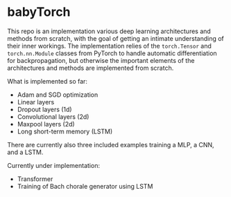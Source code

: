 # babyTorch
This repo is an implementation various deep learning architectures and methods 
from scratch, with the goal of getting an intimate understanding of their inner
workings. The implementation relies of the `torch.Tensor` and `torch.nn.Module` classes 
from PyTorch to handle automatic differentiation for backpropagation, but otherwise the important
elements of the architectures and methods are implemented from scratch. 

What is implemented so far: 
  - Adam and SGD optimization
  - Linear layers
  - Dropout layers (1d)
  - Convolutional layers (2d)
  - Maxpool layers (2d)
  - Long short-term memory (LSTM)

There are currently also three included examples training a MLP, a CNN, and a
LSTM. 

Currently under implementation:
  - Transformer
  - Training of Bach chorale generator using LSTM 

<!--
# Bach dataset: https://github.com/ageron/handson-ml2/blob/master/datasets/jsb_chorales/jsb_chorales.tgz
-->
